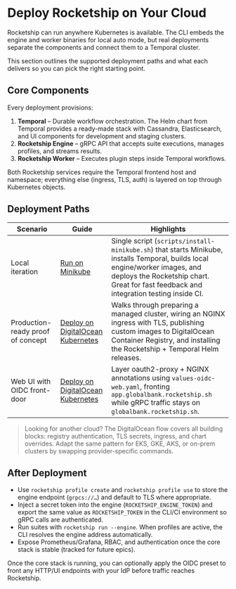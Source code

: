 # Deploy Rocketship on Your Cloud

Rocketship can run anywhere Kubernetes is available. The CLI embeds the engine and worker binaries for local auto mode, but real deployments separate the components and connect them to a Temporal cluster.

This section outlines the supported deployment paths and what each delivers so you can pick the right starting point.

## Core Components

Every deployment provisions:

1. **Temporal** – Durable workflow orchestration. The Helm chart from Temporal provides a ready-made stack with Cassandra, Elasticsearch, and UI components for development and staging clusters.
2. **Rocketship Engine** – gRPC API that accepts suite executions, manages profiles, and streams results.
3. **Rocketship Worker** – Executes plugin steps inside Temporal workflows.

Both Rocketship services require the Temporal frontend host and namespace; everything else (ingress, TLS, auth) is layered on top through Kubernetes objects.

## Deployment Paths

| Scenario | Guide | Highlights |
| --- | --- | --- |
| Local iteration | [Run on Minikube](deploy/minikube.md) | Single script (`scripts/install-minikube.sh`) that starts Minikube, installs Temporal, builds local engine/worker images, and deploys the Rocketship chart. Great for fast feedback and integration testing inside CI. |
| Production-ready proof of concept | [Deploy on DigitalOcean Kubernetes](deploy/digitalocean.md) | Walks through preparing a managed cluster, wiring an NGINX ingress with TLS, publishing custom images to DigitalOcean Container Registry, and installing the Rocketship + Temporal Helm releases. |
| Web UI with OIDC front-door | [Deploy on DigitalOcean Kubernetes](deploy/digitalocean.md#7-enable-oidc-for-the-web-ui-optional) | Layer oauth2-proxy + NGINX annotations using `values-oidc-web.yaml`, fronting `app.globalbank.rocketship.sh` while gRPC traffic stays on `globalbank.rocketship.sh`. |

> Looking for another cloud? The DigitalOcean flow covers all building blocks: registry authentication, TLS secrets, ingress, and chart overrides. Adapt the same pattern for EKS, GKE, AKS, or on-prem clusters by swapping provider-specific commands.

## After Deployment

- Use `rocketship profile create` and `rocketship profile use` to store the engine endpoint (`grpcs://…`) and default to TLS where appropriate.
- Inject a secret token into the engine (`ROCKETSHIP_ENGINE_TOKEN`) and export the same value as `ROCKETSHIP_TOKEN` in the CLI/CI environment so gRPC calls are authenticated.
- Run suites with `rocketship run --engine`. When profiles are active, the CLI resolves the engine address automatically.
- Expose Prometheus/Grafana, RBAC, and authentication once the core stack is stable (tracked for future epics).

Once the core stack is running, you can optionally apply the OIDC preset to front any HTTP/UI endpoints with your IdP before traffic reaches Rocketship.
